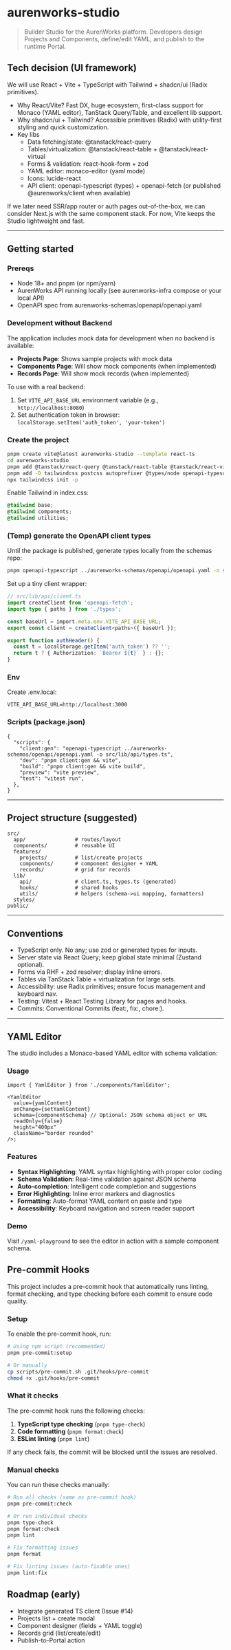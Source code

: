 # aurenworks-studio

> Builder Studio for the AurenWorks platform. Developers design Projects and Components, define/edit YAML, and publish to the runtime Portal.

## Tech decision (UI framework)

We will use React + Vite + TypeScript with Tailwind + shadcn/ui (Radix primitives).

- Why React/Vite? Fast DX, huge ecosystem, first-class support for Monaco (YAML editor), TanStack Query/Table, and excellent lib support.
- Why shadcn/ui + Tailwind? Accessible primitives (Radix) with utility-first styling and quick customization.
- Key libs
  - Data fetching/state: @tanstack/react-query
  - Tables/virtualization: @tanstack/react-table + @tanstack/react-virtual
  - Forms & validation: react-hook-form + zod
  - YAML editor: monaco-editor (yaml mode)
  - Icons: lucide-react
  - API client: openapi-typescript (types) + openapi-fetch (or published @aurenworks/client when available)

If we later need SSR/app router or auth pages out-of-the-box, we can consider Next.js with the same component stack. For now, Vite keeps the Studio lightweight and fast.

---

## Getting started

### Prereqs

- Node 18+ and pnpm (or npm/yarn)
- AurenWorks API running locally (see aurenworks-infra compose or your local API)
- OpenAPI spec from aurenworks-schemas/openapi/openapi.yaml

### Development without Backend

The application includes mock data for development when no backend is available:

- **Projects Page**: Shows sample projects with mock data
- **Components Page**: Will show mock components (when implemented)
- **Records Page**: Will show mock records (when implemented)

To use with a real backend:

1. Set `VITE_API_BASE_URL` environment variable (e.g., `http://localhost:8080`)
2. Set authentication token in browser: `localStorage.setItem('auth_token', 'your-token')`

### Create the project

```bash
pnpm create vite@latest aurenworks-studio --template react-ts
cd aurenworks-studio
pnpm add @tanstack/react-query @tanstack/react-table @tanstack/react-virtual react-hook-form zod lucide-react openapi-fetch
pnpm add -D tailwindcss postcss autoprefixer @types/node openapi-typescript
npx tailwindcss init -p
```

Enable Tailwind in index.css:

```css
@tailwind base;
@tailwind components;
@tailwind utilities;
```

### (Temp) generate the OpenAPI client types

Until the package is published, generate types locally from the schemas repo:

```bash
pnpm openapi-typescript ../aurenworks-schemas/openapi/openapi.yaml -o src/lib/api/types.ts
```

Set up a tiny client wrapper:

```ts
// src/lib/api/client.ts
import createClient from 'openapi-fetch';
import type { paths } from './types';

const baseUrl = import.meta.env.VITE_API_BASE_URL;
export const client = createClient<paths>({ baseUrl });

export function authHeader() {
  const t = localStorage.getItem('auth_token') ?? '';
  return t ? { Authorization: `Bearer ${t}` } : {};
}
```

### Env

Create .env.local:

```
VITE_API_BASE_URL=http://localhost:3000
```

### Scripts (package.json)

```jsonc
{
  "scripts": {
    "client:gen": "openapi-typescript ../aurenworks-schemas/openapi/openapi.yaml -o src/lib/api/types.ts",
    "dev": "pnpm client:gen && vite",
    "build": "pnpm client:gen && vite build",
    "preview": "vite preview",
    "test": "vitest run",
  },
}
```

---

## Project structure (suggested)

```
src/
  app/                # routes/layout
  components/         # reusable UI
  features/
    projects/         # list/create projects
    components/       # component designer + YAML
    records/          # grid for records
  lib/
    api/              # client.ts, types.ts (generated)
    hooks/            # shared hooks
    utils/            # helpers (schema->ui mapping, formatters)
  styles/
public/
```

---

## Conventions

- TypeScript only. No any; use zod or generated types for inputs.
- Server state via React Query; keep global state minimal (Zustand optional).
- Forms via RHF + zod resolver; display inline errors.
- Tables via TanStack Table + virtualization for large sets.
- Accessibility: use Radix primitives; ensure focus management and keyboard nav.
- Testing: Vitest + React Testing Library for pages and hooks.
- Commits: Conventional Commits (feat:, fix:, chore:).

---

## YAML Editor

The studio includes a Monaco-based YAML editor with schema validation:

### Usage

```tsx
import { YamlEditor } from './components/YamlEditor';

<YamlEditor
  value={yamlContent}
  onChange={setYamlContent}
  schema={componentSchema} // Optional: JSON schema object or URL
  readOnly={false}
  height="400px"
  className="border rounded"
/>;
```

### Features

- **Syntax Highlighting**: YAML syntax highlighting with proper color coding
- **Schema Validation**: Real-time validation against JSON schema
- **Auto-completion**: Intelligent code completion and suggestions
- **Error Highlighting**: Inline error markers and diagnostics
- **Formatting**: Auto-format YAML content on paste and type
- **Accessibility**: Keyboard navigation and screen reader support

### Demo

Visit `/yaml-playground` to see the editor in action with a sample component schema.

## Pre-commit Hooks

This project includes a pre-commit hook that automatically runs linting, format checking, and type checking before each commit to ensure code quality.

### Setup

To enable the pre-commit hook, run:

```bash
# Using npm script (recommended)
pnpm pre-commit:setup

# Or manually
cp scripts/pre-commit.sh .git/hooks/pre-commit
chmod +x .git/hooks/pre-commit
```

### What it checks

The pre-commit hook runs the following checks:

1. **TypeScript type checking** (`pnpm type-check`)
2. **Code formatting** (`pnpm format:check`)
3. **ESLint linting** (`pnpm lint`)

If any check fails, the commit will be blocked until the issues are resolved.

### Manual checks

You can run these checks manually:

```bash
# Run all checks (same as pre-commit hook)
pnpm pre-commit:check

# Or run individual checks
pnpm type-check
pnpm format:check
pnpm lint

# Fix formatting issues
pnpm format

# Fix linting issues (auto-fixable ones)
pnpm lint:fix
```

## Roadmap (early)

- Integrate generated TS client (Issue #14)
- Projects list + create modal
- Component designer (fields + YAML toggle)
- Records grid (list/create/edit)
- Publish-to-Portal action
